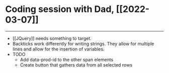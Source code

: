 # Coding session with Dad, [[2022-03-07]]
---
- [[JQuery]] needs something to target.
- Backticks work differently for writing strings. They allow for multiple lines and allow for the insertion of variables. 
- TODO
	- Add data-prod-id to the other span elements
	- Create button that gathers data from all selected rows